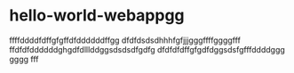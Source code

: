 # hello-world-webappgg
ffffddddfdffgfgffdfddddddffgg
dfdfdsdsdhhhfgfjjjgggffffggggfff
ffdfdfddddddghgdfdlllddggsdsdsdfgdfg
dfdfdfdffgfgdfdggsdsfgfffddddggg
gggg
fff
